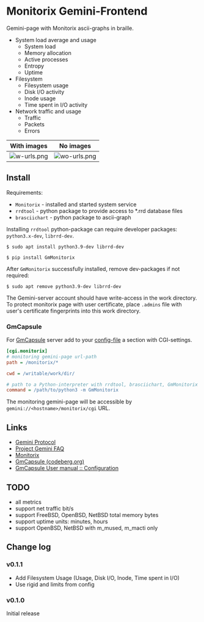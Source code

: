 # Monitorix Gemini-Frontend

Gemini-page with Monitorix ascii-graphs in braille.
* System load average and usage
  * System load
  * Memory allocation  
  * Active processes
  * Entropy
  * Uptime
* Filesystem
  * Filesystem usage
  * Disk I/O activity
  * Inode usage
  * Time spent in I/O activity
* Network traffic and usage
  * Traffic
  * Packets
  * Errors

| With images | No images |
|-------------|-----------|
|![w-urls.png](https://codeberg.org/cthulhu/gm-monitorix-cgi/raw/tag/v0.1.1/assets/w-urls.png)|![wo-urls.png](https://codeberg.org/cthulhu/gm-monitorix-cgi/raw/tag/v0.1.1/assets/wo-urls.png)|

## Install

Requirements:
* `Monitorix` - installed and started system service
* `rrdtool` - python package to provide access to *.rrd database files
* `brasciichart` - python package to ascii-graph

Installing `rrdtool` python-package can require developer
packages: `python3.x-dev`, `librrd-dev`. 
```shell
$ sudo apt install python3.9-dev librrd-dev
```
```shell
$ pip install GmMonitorix
```
After `GmMonitorix` successfully installed, remove dev-packages if not required:
```shell
$ sudo apt remove python3.9-dev librrd-dev
```

The Gemini-server account should have write-access in the work directory.
To protect monitorix page with user certificate, place `.admins` file with
user's certificate fingerprints into this work directory.

### GmCapsule
For [GmCapsule][3] server add to your [config-file][4]
a section with CGI-settings.
```gm-capsule-config.ini
[cgi.monitorix]
# monitoring gemini-page url-path
path = /monitorix/*

cwd = /writable/work/dir/

# path to a Python-interpreter with rrdtool, brasciichart, GmMonitorix
command = /path/to/python3 -m GmMonitorix
```
The monitoring gemini-page will be accessible 
by `gemini://<hostname>/monitorix/cgi` URL.

## Links
* [Gemini Protocol][0]
* [Project Gemini FAQ][1]
* [Monitorix][2]
* [GmCapsule (codeberg.org)][3]
* [GmCapsule User manual :: Configuration][4]

[0]: https://geminiprotocol.net/
[1]: https://geminiprotocol.net/docs/faq.gmi
[2]: https://www.monitorix.org/
[3]: https://codeberg.org/skyjake/gmcapsule
[4]: https://geminispace.org/gmcapsule/gmcapsule.html#id2

## TODO
* all metrics
* support net traffic bit/s
* support FreeBSD, OpenBSD, NetBSD total memory bytes
* support uptime units: minutes, hours
* support OpenBSD, NetBSD with m_mused, m_macti only

## Change log

### v0.1.1
* Add Filesystem Usage (Usage, Disk I/O, Inode, Time spent in I/O)
* Use rigid and limits from config
  
### v0.1.0
Initial release
